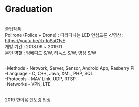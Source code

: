 # Graduation

</br>졸업작품
</br>Polirone (Police + Drone) : 따라다니는 LED 안심드론
</영상 : https://youtu.be/rb-IoSaG1yE
</br>개발 기간 : 2018.09 ~ 2019.11
</br>본인 역할 : 임베디드 S/W, 리눅스 S/W, 영상 S/W

</br>-Methods - Network, Server, Sensor, Android App, Rasberry Pi
</br>-Language - C, C++, Java, XML, PHP, SQL
</br>-Protocols - MAV Link, UDP, RTSP
</br>-Networks - VPN, LTE

</br>2019 한이음 멘토링 입상
